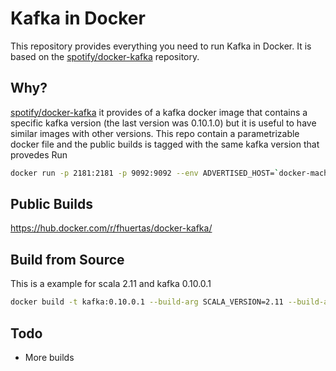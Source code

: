 Kafka in Docker
===

This repository provides everything you need to run Kafka in Docker. It is based
on the [spotify/docker-kafka](https://github.com/spotify/docker-kafka) repository.  


Why?
---

[spotify/docker-kafka](https://github.com/spotify/docker-kafka) it provides of a kafka docker image that contains a specific kafka version (the last version was 0.10.1.0) but it is useful to have similar images with other versions. This repo contain a parametrizable docker file and the public builds is tagged with the same kafka version that provedes
Run


```bash
docker run -p 2181:2181 -p 9092:9092 --env ADVERTISED_HOST=`docker-machine ip \`docker-machine active\`` --env ADVERTISED_PORT=9092 fhuertas/docker-kafka
```

Public Builds
---

https://hub.docker.com/r/fhuertas/docker-kafka/


Build from Source
---
This is a example for scala 2.11 and kafka 0.10.0.1
```bash
docker build -t kafka:0.10.0.1 --build-arg SCALA_VERSION=2.11 --build-arg KAFKA_VERSION=0.10.0.1 .
```    

Todo
---

* More builds
